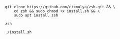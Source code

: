 ```
git clone https://github.com/rizmulya/zsh.git && \
    cd zsh && sudo chmod +x install.sh && \
    sudo apt install zsh
```
```
zsh
```

```
./install.sh
```
